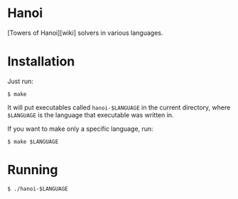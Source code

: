 # Hanoi

[Towers of Hanoi][wiki] solvers in various languages.

# Installation

Just run:

    $ make

It will put executables called `hanoi-$LANGUAGE` in the current directory,
where `$LANGUAGE` is the language that executable was written in.

If you want to make only a specific language, run:

    $ make $LANGUAGE

# Running

    $ ./hanoi-$LANGUAGE
